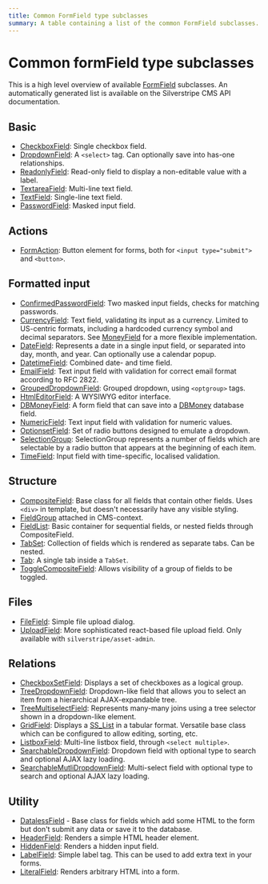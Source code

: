 ```yaml
---
title: Common FormField type subclasses
summary: A table containing a list of the common FormField subclasses.
---
```


# Common formField type subclasses

This is a high level overview of available [FormField](api:SilverStripe\Forms\FormField) subclasses. An automatically generated list is available
on the Silverstripe CMS API documentation.

## Basic

- [CheckboxField](api:SilverStripe\Forms\CheckboxField): Single checkbox field.
- [DropdownField](api:SilverStripe\Forms\DropdownField): A `<select>` tag. Can optionally save into has-one relationships.
- [ReadonlyField](api:SilverStripe\Forms\ReadonlyField): Read-only field to display a non-editable value with a label.
- [TextareaField](api:SilverStripe\Forms\TextareaField): Multi-line text field.
- [TextField](api:SilverStripe\Forms\TextField): Single-line text field.
- [PasswordField](api:SilverStripe\Forms\PasswordField): Masked input field.

## Actions

- [FormAction](api:SilverStripe\Forms\FormAction): Button element for forms, both for `<input type="submit">` and `<button>`.

## Formatted input

- [ConfirmedPasswordField](api:SilverStripe\Forms\ConfirmedPasswordField): Two masked input fields, checks for matching passwords.
- [CurrencyField](api:SilverStripe\Forms\CurrencyField): Text field, validating its input as a currency. Limited to US-centric formats, including a hardcoded currency symbol and decimal separators.
 See [MoneyField](api:SilverStripe\Forms\MoneyField) for a more flexible implementation.
- [DateField](api:SilverStripe\Forms\DateField): Represents a date in a single input field, or separated into day, month, and year. Can optionally use a calendar popup.
- [DatetimeField](api:SilverStripe\Forms\DatetimeField): Combined date- and time field.
- [EmailField](api:SilverStripe\Forms\EmailField): Text input field with validation for correct email format according to RFC 2822.
- [GroupedDropdownField](api:SilverStripe\Forms\GroupedDropdownField): Grouped dropdown, using `<optgroup>` tags.
- [HtmlEditorField](api:SilverStripe\Forms\HTMLEditor\HtmlEditorField): A WYSIWYG editor interface.
- [DBMoneyField](api:SilverStripe\ORM\FieldType\DBMoneyField): A form field that can save into a [DBMoney](api:SilverStripe\ORM\FieldType\DBMoney) database field.
- [NumericField](api:SilverStripe\Forms\NumericField): Text input field with validation for numeric values.
- [OptionsetField](api:SilverStripe\Forms\OptionsetField): Set of radio buttons designed to emulate a dropdown.
- [SelectionGroup](api:SilverStripe\Forms\SelectionGroup): SelectionGroup represents a number of fields which are selectable by a radio button that appears at the beginning of each item.
- [TimeField](api:SilverStripe\Forms\TimeField): Input field with time-specific, localised validation.

## Structure

- [CompositeField](api:SilverStripe\Forms\CompositeField): Base class for all fields that contain other fields. Uses `<div>` in template, but
doesn't necessarily have any visible styling.
- [FieldGroup](api:SilverStripe\Forms\FieldGroup) attached in CMS-context.
- [FieldList](api:SilverStripe\Forms\FieldList): Basic container for sequential fields, or nested fields through CompositeField.
- [TabSet](api:SilverStripe\Forms\TabSet): Collection of fields which is rendered as separate tabs. Can be nested.
- [Tab](api:SilverStripe\Forms\Tab): A single tab inside a `TabSet`.
- [ToggleCompositeField](api:SilverStripe\Forms\ToggleCompositeField): Allows visibility of a group of fields to be toggled.

## Files

- [FileField](api:SilverStripe\Forms\FileField): Simple file upload dialog.
- [UploadField](api:SilverStripe\AssetAdmin\Forms\UploadField): More sophisticated react-based file upload field. Only available with `silverstripe/asset-admin`.

## Relations

- [CheckboxSetField](api:SilverStripe\Forms\CheckboxSetField): Displays a set of checkboxes as a logical group.
- [TreeDropdownField](api:SilverStripe\Forms\TreeDropdownField): Dropdown-like field that allows you to select an item from a hierarchical AJAX-expandable tree.
- [TreeMultiselectField](api:SilverStripe\Forms\TreeMultiselectField): Represents many-many joins using a tree selector shown in a dropdown-like element.
- [GridField](api:SilverStripe\Forms\GridField\GridField): Displays a [SS_List](api:SilverStripe\ORM\SS_List) in a tabular format. Versatile base class which can be configured to allow editing, sorting, etc.
- [ListboxField](api:SilverStripe\Forms\ListboxField): Multi-line listbox field, through `<select multiple>`.
- [SearchableDropdownField](api:SilverStripe\Forms\SearchableDropdownField): Dropdown field with optional type to search and optional AJAX lazy loading.
- [SearchableMutliDropdownField](api:SilverStripe\Forms\SearchableMutliDropdownField): Multi-select field with optional type to search and optional AJAX lazy loading.

## Utility

- [DatalessField](api:SilverStripe\Forms\DatalessField) - Base class for fields which add some HTML to the form but don't submit any data or
save it to the database.
- [HeaderField](api:SilverStripe\Forms\HeaderField): Renders a simple HTML header element.
- [HiddenField](api:SilverStripe\Forms\HiddenField): Renders a hidden input field.
- [LabelField](api:SilverStripe\Forms\LabelField): Simple label tag. This can be used to add extra text in your forms.
- [LiteralField](api:SilverStripe\Forms\LiteralField): Renders arbitrary HTML into a form.
